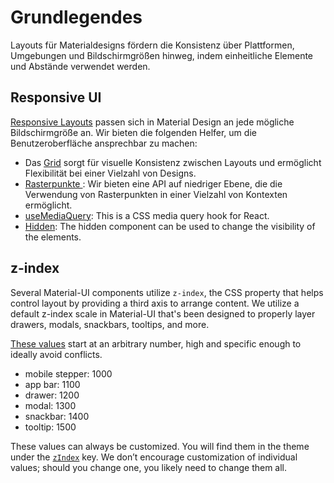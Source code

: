# Grundlegendes

<p class="description">Layouts für Materialdesigns fördern die Konsistenz über Plattformen, Umgebungen und Bildschirmgrößen hinweg, indem einheitliche Elemente und Abstände verwendet werden.</p>

## Responsive UI

[Responsive Layouts](https://material.io/design/layout/responsive-layout-grid.html) passen sich in Material Design an jede mögliche Bildschirmgröße an. Wir bieten die folgenden Helfer, um die Benutzeroberfläche ansprechbar zu machen:

- Das [Grid](/layout/grid/) sorgt für visuelle Konsistenz zwischen Layouts und ermöglicht Flexibilität bei einer Vielzahl von Designs.
- [ Rasterpunkte ](/layout/breakpoints/): Wir bieten eine API auf niedriger Ebene, die die Verwendung von Rasterpunkten in einer Vielzahl von Kontexten ermöglicht.
- [useMediaQuery](/layout/use-media-query/): This is a CSS media query hook for React.
- [Hidden](/layout/hidden/): The hidden component can be used to change the visibility of the elements.

## z-index

Several Material-UI components utilize `z-index`, the CSS property that helps control layout by providing a third axis to arrange content. We utilize a default z-index scale in Material-UI that's been designed to properly layer drawers, modals, snackbars, tooltips, and more.

[These values](https://github.com/mui-org/material-ui/blob/next/packages/material-ui/src/styles/zIndex.js) start at an arbitrary number, high and specific enough to ideally avoid conflicts.

- mobile stepper: 1000
- app bar: 1100
- drawer: 1200
- modal: 1300
- snackbar: 1400
- tooltip: 1500

These values can always be customized. You will find them in the theme under the [`zIndex`](/customization/default-theme/?expend-path=$.zIndex) key. We don’t encourage customization of individual values; should you change one, you likely need to change them all.